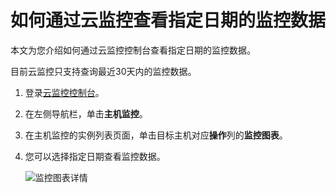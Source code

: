 # 如何通过云监控查看指定日期的监控数据

本文为您介绍如何通过云监控控制台查看指定日期的监控数据。

目前云监控只支持查询最近30天内的监控数据。

1.  登录[云监控控制台](https://cms-intl.console.aliyun.com)。

2.  在左侧导航栏，单击**主机监控**。

3.  在主机监控的实例列表页面，单击目标主机对应**操作**列的**监控图表**。

4.  您可以选择指定日期查看监控数据。

    ![监控图表详情](https://static-aliyun-doc.oss-accelerate.aliyuncs.com/assets/img/zh-CN/6740978061/p13995.png)


